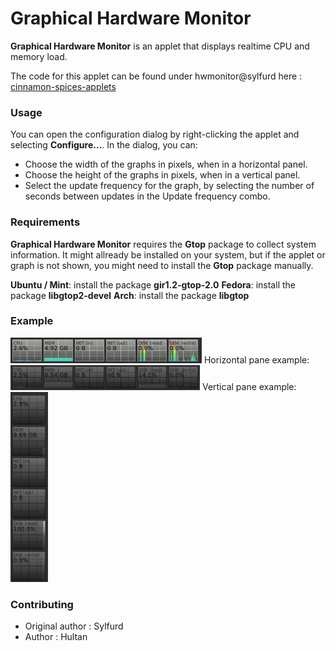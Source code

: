 Graphical Hardware Monitor
==========================

**Graphical Hardware Monitor** is an applet that displays realtime CPU and memory load.

The code for this applet can be found under hwmonitor@sylfurd here : [cinnamon-spices-applets](https://github.com/linuxmint/cinnamon-spices-applets/)

### Usage

You can open the configuration dialog by right-clicking the applet and selecting **Configure...**. In the dialog, you can:

* Choose the width of the graphs in pixels, when in a horizontal panel.
* Choose the height of the graphs in pixels, when in a vertical panel.
* Select the update frequency for the graph, by selecting the number of seconds between updates in the Update frequency combo.

### Requirements

**Graphical Hardware Monitor** requires the **Gtop** package to collect system information. It might allready be installed on your system, but if the applet or graph is not shown, you might need to install the **Gtop** package manually.

**Ubuntu / Mint**: install the package **gir1.2-gtop-2.0**
**Fedora**: install the package **libgtop2-devel**
**Arch**: install the package **libgtop**

### Example

![screenshot](https://raw.githubusercontent.com/linuxmint/cinnamon-spices-applets/master/hwmonitor%40sylfurd/screenshot.png)
Horizontal pane example:
![screenshot](https://raw.githubusercontent.com/linuxmint/cinnamon-spices-applets/master/hwmonitor%40sylfurd/horizontal.png)
Vertical pane example:
![screenshot](https://raw.githubusercontent.com/linuxmint/cinnamon-spices-applets/master/hwmonitor%40sylfurd/vertical.png)

### Contributing

*  Original author : Sylfurd
*  Author : Hultan

